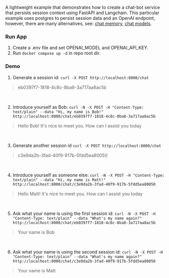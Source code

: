 
A lightweight example that demonstrates how to create a chat-bot service that persists session context using FastAPI and Langchain. This particular example uses postgres to persist session data and an OpenAI endpoint, however, there are many alternatives, see: [chat memory](https://js.langchain.com/v0.1/docs/integrations/chat_memory/), [chat models](https://python.langchain.com/v0.2/docs/integrations/chat/).

### Run App
1. Create a .env file and set OPENAI_MODEL and OPENAI_API_KEY. 
2. Run `docker compose up -d` in repo root dir.

### Demo
1. Generate a session id: `curl -X POST http://localhost:8000/chat`
> eb0397f7-1818-4c8c-8ba8-3a717aa8ac5b
<br/>

2. Introduce yourself as Bob: `curl -N -X POST -H "Content-Type: text/plain" --data "Hi, my name is Bob!" http://localhost:8000/chat/eb0397f7-1818-4c8c-8ba8-3a717aa8ac5b`
> Hello Bob! It's nice to meet you. How can I assist you today
<br/>

3. Generate another session id `curl -X POST http://localhost:8000/chat`
> c3e9da2b-3fad-40f9-917b-5fdd5ea80050
<br/>

4. Introduce yourself as someone else: `curl -N -X POST -H "Content-Type: text/plain" --data "Hi, my name is Matt!" http://localhost:8000/chat/c3e9da2b-3fad-40f9-917b-5fdd5ea80050`
> Hello Matt! It's nice to meet you. How can I assist you today
<br/>

5. Ask what your name is using the first session id: `curl -N -X POST -H "Content-Type: text/plain" --data "What's my name again?" http://localhost:8000/chat/eb0397f7-1818-4c8c-8ba8-3a717aa8ac5b`
> Your name is Bob
<br/>

6. Ask what your name is using the second session id: `curl -N -X POST -H "Content-Type: text/plain" --data "What's my name again?" http://localhost:8000/chat/c3e9da2b-3fad-40f9-917b-5fdd5ea80050`
> Your name is Matt
